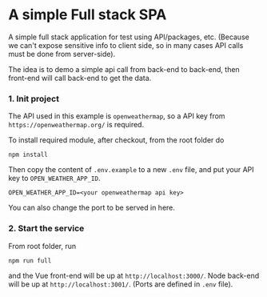 # A simple Full stack SPA
A simple full stack application for test using API/packages, etc.
(Because we can't expose sensitive info to client side, so in many cases API calls must be done from server-side).

The idea is to demo a simple api call from back-end to back-end, then front-end will call back-end to get the data.

###  1. Init project
The API used in this example is `openweathermap`, so a API key from `https://openweathermap.org/` is required.

To install required module, after checkout, from the root folder do
```
npm install
```
Then copy the content of `.env.example` to a new `.env` file, and put your API key to `OPEN_WEATHER_APP_ID`.
```
OPEN_WEATHER_APP_ID=<your openweathermap api key>
```
You can also change the port to be served in here.

###  2. Start the service
From root folder, run
```
npm run full
```
and the Vue front-end will be up at `http://localhost:3000/`.
Node back-end will be up at `http://localhost:3001/`.
(Ports are defined in `.env` file).
